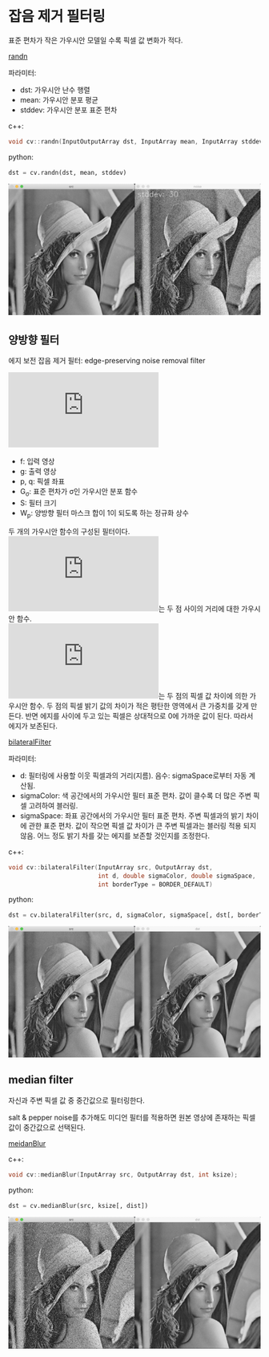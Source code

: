 # 잡음 제거 필터링

표준 편차가 작은 가우시안 모델일 수록 픽셀 값 변화가 적다.

[randn](https://docs.opencv.org/master/d2/de8/group__core__array.html#gaeff1f61e972d133a04ce3a5f81cf6808)

파라미터:

- dst: 가우시안 난수 행렬
- mean: 가우시안 분포 평균
- stddev: 가우시안 분포 표준 편차

c++:

```cpp
void cv::randn(InputOutputArray dst, InputArray mean, InputArray stddev)
```

python:

```python
dst = cv.randn(dst, mean, stddev)
```

![](images/noise.png)

## 양방향 필터

에지 보전 잡음 제거 필터: edge-preserving noise removal filter

![g_p = \frac{1}{W_p}\sum_{q \in S}G_{\sigma_{s}}(\left \| p - q \right \|)G_{\sigma_{r}}(\left | f_p - f_q \right |)f_q](https://latex.codecogs.com/svg.latex?g_p%20%3D%20%5Cfrac%7B1%7D%7BW_p%7D%5Csum_%7Bq%20%5Cin%20S%7DG_%7B%5Csigma_%7Bs%7D%7D%28%5Cleft%20%5C%7C%20p%20-%20q%20%5Cright%20%5C%7C%29G_%7B%5Csigma_%7Br%7D%7D%28%5Cleft%20%7C%20f_p%20-%20f_q%20%5Cright%20%7C%29f_q)

- f: 입력 영상
- g: 출력 영상
- p, q: 픽셀 좌표
- G<sub>σ</sub>: 표준 편차가 σ인 가우시안 분포 함수
- S: 필터 크기
- W<sub>p</sub>: 양방향 필터 마스크 합이 1이 되도록 하는 정규화 상수

두 개의 가우시안 함수의 구성된 필터이다.  
![G_{\sigma_{s}}(\left \| p - q \right \|)](https://latex.codecogs.com/svg.latex?%5Cinline%20G_%7B%5Csigma_%7Bs%7D%7D%28%5Cleft%20%5C%7C%20p%20-%20q%20%5Cright%20%5C%7C%29)는 두 점 사이의 거리에 대한 가우시안 함수.  
![G_{\sigma_{r}}(\left | f_p - f_q \right |)](https://latex.codecogs.com/svg.latex?%5Cinline%20G_%7B%5Csigma_%7Br%7D%7D%28%5Cleft%20%7C%20f_p%20-%20f_q%20%5Cright%20%7C%29)는 두 점의 픽셀 값 차이에 의한 가우시안 함수. 두 점의 픽셀 밝기 값의 차이가 적은 평탄한 영역에서 큰 가중치를 갖게 만든다. 반면 에지를 사이에 두고 있는 픽셀은 상대적으로 0에 가까운 값이 된다. 따라서 에지가 보존된다.

[bilateralFilter](https://docs.opencv.org/master/d4/d86/group__imgproc__filter.html#ga9d7064d478c95d60003cf839430737ed)

파라미터:

- d: 필터링에 사용할 이웃 픽셀과의 거리(지름). 음수: sigmaSpace로부터 자동 계산됨.
- sigmaColor: 색 공간에서의 가우시안 필터 표준 편차. 값이 클수록 더 많은 주변 픽셀 고려하여 블러링.
- sigmaSpace: 좌표 공간에서의 가우시안 필터 표준 편차. 주변 픽셀과의 밝기 차이에 관한 표준 편차. 값이 작으면 픽셀 값 차이가 큰 주변 픽셀과는 블러링 적용 되지 않음. 어느 정도 밝기 차를 갖는 에지를 보존할 것인지를 조정한다.

c++:

```cpp
void cv::bilateralFilter(InputArray src, OutputArray dst, 
                         int d, double sigmaColor, double sigmaSpace,
                         int borderType = BORDER_DEFAULT)
```

python:

```python
dst = cv.bilateralFilter(src, d, sigmaColor, sigmaSpace[, dst[, borderType]])
```

![](images/bilateral.png)

## median filter

자신과 주변 픽셀 값 중 중간값으로 필터링한다.

salt & pepper noise를 추가해도 미디언 필터를 적용하면 원본 영상에 존재하는 픽셀 값이 중간값으로 선택된다.

[meidanBlur](https://docs.opencv.org/master/d4/d86/group__imgproc__filter.html#ga564869aa33e58769b4469101aac458f9)

c++:

```cpp
void cv::medianBlur(InputArray src, OutputArray dst, int ksize);
```

python:

```python
dst = cv.medianBlur(src, ksize[, dist])
```

![](images/median.blur.png)
